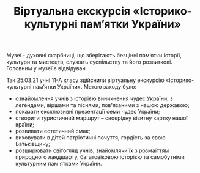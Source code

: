 ﻿---
title: Віртуальна екскурсія «Історико-культурні пам’ятки України»
---

Музеї - духовні скарбниці, що зберігають безцінні пам’ятки історії, культури та мистецтв, служать суспільству та його розвиткові. Головним у музеї є відвідувач.

Так 25.03.21 учні 11-А класу здійснили віртуальну екскурсію «Історико-культурні пам’ятки України». Метою заходу було:

- ознайомлення учнів з історією виникнення чудес України, з легендами, віршами та піснями, пов'язаними з нашою державою;
- показати ексклюзивні презентації семи чудес України;
- створити туристичний маршрут – своєрідну візитну картку нашої країни;
- розвивати естетичний смак;
- виховувати в дітей патріотичні почуття, гордість за свою Батьківщину;
- розширювати світогляд учнів, знайомлячи їх з розмаїттям природного ландшафту, багатовіковою історією та самобутніми культурним пам'ятками України.

<slideshow />
